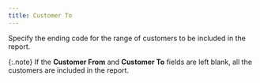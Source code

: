 ```yaml
---
title: Customer To
---
```



Specify the ending code for the range of customers to be included in  the report.


{:.note}
If the **Customer 
 From** and **Customer To** fields  are left blank, all the customers are included in the report.
